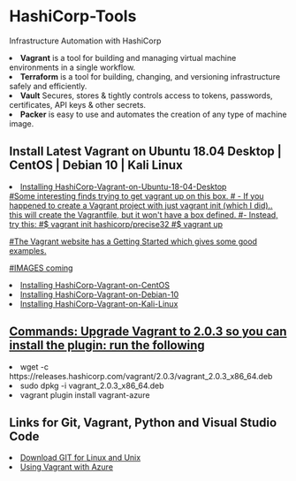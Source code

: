 # HashiCorp-Tools
Infrastructure Automation with HashiCorp
<li><b>Vagrant</b> is a tool for building and managing virtual machine environments in a single workflow.</li>
  <li><b>Terraform</b> is a tool for building, changing, and versioning infrastructure safely and efficiently.</li>
<li><b>Vault</b> Secures, stores & tightly controls access to tokens, passwords, certificates, API keys & other secrets.</li>
<li><b>Packer</b> is easy to use and automates the creation of any type of machine image.</li>

## Install Latest Vagrant on Ubuntu 18.04 Desktop | CentOS | Debian 10 | Kali Linux
<li><a href="http://doug-macgregor.webflow.io/"</a>Installing HashiCorp-Vagrant-on-Ubuntu-18-04-Desktop</li>
#Some interesting finds trying to get vagrant up on this box.
# - If you happened to create a Vagrant project with just vagrant init (which I did).. this will create the Vagrantfile, but it won't have a box defined.
#- Instead, try this:
#$ vagrant init hashicorp/precise32
#$ vagrant up

#The Vagrant website has a Getting Started which gives some good examples.

#IMAGES coming

<li><a href="http://doug-macgregor.webflow.io/"</a>Installing HashiCorp-Vagrant-on-CentOS</li>
<li><a href="http://doug-macgregor.webflow.io/"</a>Installing HashiCorp-Vagrant-on-Debian-10</li>
<li><a href="http://doug-macgregor.webflow.io/"</a>Installing HashiCorp-Vagrant-on-Kali-Linux</li>

<!---
https://computingforgeeks.com/install-latest-vagrant-on-ubuntu-18-04-debian-9-kali-linux/
--->

## Commands: Upgrade Vagrant to 2.0.3 so you can install the plugin: run the following
<li><a>wget -c https://releases.hashicorp.com/vagrant/2.0.3/vagrant_2.0.3_x86_64.deb</a></li>
<li>sudo dpkg -i vagrant_2.0.3_x86_64.deb</li>
<li>vagrant plugin install vagrant-azure</li>

<!---Install Vagrant Azure Plugin & --->

## Links for Git, Vagrant, Python and Visual Studio Code
<li><a href="https://git-scm.com/download/linux"</a>Download GIT for Linux and Unix</li>
<li><a href="https://blog.scottlowe.org/2017/12/11/using-vagrant-with-azure/"</a>Using Vagrant with Azure</li>
